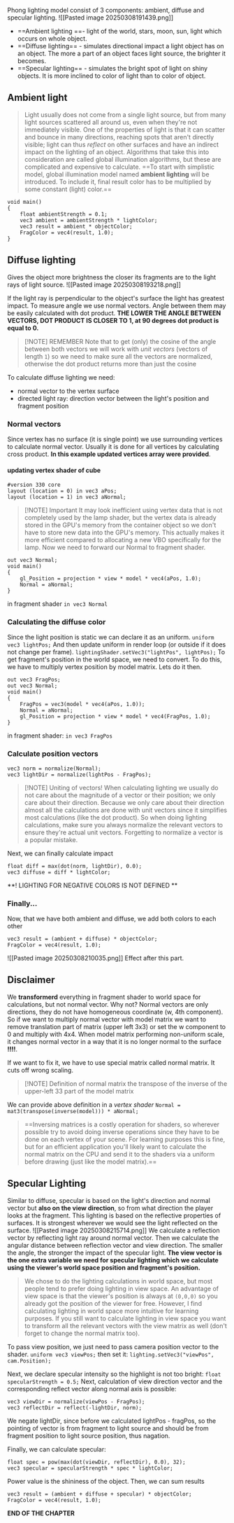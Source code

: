 Phong lighting model consist of 3 components: ambient, diffuse and specular lighting.
![[Pasted image 20250308191439.png]]
- ==Ambient lighting ==- light of the world, stars, moon, sun, light which occurs on whole object.
- ==Diffuse lighting== - simulates directional impact a light object has on an object. The more a part of an object faces light source, the brighter it becomes.
- ==Specular lighting== - simulates the bright spot of light on shiny objects. It is more inclined to color of light than to color of object.
## Ambient light
> Light usually does not come from a single light source, but from many light sources scattered all around us, even when they're not immediately visible. One of the properties of light is that it can scatter and bounce in many directions, reaching spots that aren't directly visible; light can thus _reflect_ on other surfaces and have an indirect impact on the lighting of an object. Algorithms that take this into consideration are called global illumination algorithms, but these are complicated and expensive to calculate.
==To start with simplistic model, global illumination model named **ambient lighting** will be introduced. 
To include it, final result color has to be multiplied by some constant (light) color.==
```
void main()
{
	float ambientStrength = 0.1;
	vec3 ambient = ambientStrength * lightColor;
	vec3 result = ambient * objectColor;
	FragColor = vec4(result, 1.0);
}
```
## Diffuse lighting

Gives the object more brightness the closer its fragments are to the light rays of light source.
![[Pasted image 20250308193218.png]]

If the light ray is perpendicular to the object's surface the light has greatest impact. To measure angle we use normal vectors. Angle between them may be easily calculated with dot product.
**THE LOWER THE ANGLE BETWEEN VECTORS, DOT PRODUCT IS CLOSER TO 1, at 90 degrees dot product is equal to 0.**

> [!NOTE] REMEMBER
> Note that to get (only) the cosine of the angle between both vectors we will work with _unit vectors_ (vectors of length `1`) so we need to make sure all the vectors are normalized, otherwise the dot product returns more than just the cosine

To calculate diffuse lighting we need:
- normal vector to the vertex surface
- directed light ray: direction vector between the light's position and fragment position
### Normal vectors
Since vertex has no surface (it is single point) we use surrounding vertices to calculate normal vector. Usually it is done for all vertices by calculating cross product.
**In this example updated vertices array were provided**.
#### updating vertex shader of cube
```
#version 330 core
layout (location = 0) in vec3 aPos;
layout (location = 1) in vec3 aNormal;
```
> [!NOTE] Important
> It may look inefficient using vertex data that is not completely used by the lamp shader, but the vertex data is already stored in the GPU's memory from the container object so we don't have to store new data into the GPU's memory. This actually makes it more efficient compared to allocating a new VBO specifically for the lamp.
Now we need to forward our Normal to fragment shader.
```
out vec3 Normal;
void main()
{
	gl_Position = projection * view * model * vec4(aPos, 1.0);
	Normal = aNormal;
}
```
in fragment shader
`in vec3 Normal`
### Calculating the diffuse color
Since the light position is static we can declare it as an uniform.
`uniform vec3 lightPos;`
And then update uniform in render loop (or outside if it does not change per frame).
`lightingShader.setVec3("lightPos", lightPos);`
To get fragment's position in the world space, we need to convert. To do this, we have to multiply vertex position by model matrix. Lets do it then.
```
out vec3 FragPos;
out vec3 Normal;
void main()
{
	FragPos = vec3(model * vec4(aPos, 1.0));
	Normal = aNormal;
	gl_Position = projection * view * model * vec4(FragPos, 1.0);
}
```
in fragment shader:
`in vec3 FragPos`

### Calculate position vectors
```
vec3 norm = normalize(Normal);
vec3 lightDir = normalize(lightPos - FragPos);
```
> [!NOTE] Uniting of vectors!
> When calculating lighting we usually do not care about the magnitude of a vector or their position; we only care about their direction. Because we only care about their direction almost all the calculations are done with unit vectors since it simplifies most calculations (like the dot product). So when doing lighting calculations, make sure you always normalize the relevant vectors to ensure they're actual unit vectors. Forgetting to normalize a vector is a popular mistake.

Next, we can finally calculate impact
```
float diff = max(dot(norm, lightDir), 0.0);
vec3 diffuse = diff * lightColor;
```

**! LIGHTING FOR NEGATIVE COLORS IS NOT DEFINED **

### Finally...
Now, that we have both ambient and diffuse, we add both colors to each other
```
vec3 result = (ambient + diffuse) * objectColor;
FragColor = vec4(result, 1.0);
```

![[Pasted image 20250308210035.png]]
Effect after this part.
## Disclaimer
We **transformerd** everything in fragment shader to world space for calculations, but not normal vector. Why not?
Normal vectors are only directions, they do not have homogeneous coordinate (w, 4th component). So if we want to multiply normal vector with model matrix we want to remove translation part of matrix (upper left 3x3) or set the w component to 0 and multiply with 4x4.
When model matrix performing non-uniform scale, it changes normal vector in a way that it is no longer normal to the surface **!!!!**.

If we want to fix it, we have to use special matrix called normal matrix. It cuts off wrong scaling.

> [!NOTE] Definition of normal matrix
> the transpose of the inverse of the upper-left 33 part of the model matrix

We can provide above definition in a *vertex shader*
`Normal = mat3(transpose(inverse(model))) * aNormal;`

> ==Inversing matrices is a costly operation for shaders, so wherever possible try to avoid doing inverse operations since they have to be done on each vertex of your scene. For learning purposes this is fine, but for an efficient application you'll likely want to calculate the normal matrix on the CPU and send it to the shaders via a uniform before drawing (just like the model matrix).==

## Specular Lighting
Similar to diffuse, specular is based on the light's direction and normal vector but **also on the view direction**, so from what direction the player looks at the fragment. This lighting is based on the reflective properties of surfaces. It is strongest wherever we would see the light reflected on the surface.
![[Pasted image 20250308215714.png]]
We calculate a reflection vector by reflecting light ray around normal vector.
Then we calculate the angular distance between reflection vector and view direction.
The smaller the angle, the stronger the impact of the specular light.
**The view vector is the one extra variable we need for specular lighting which we calculate using the viewer's world space position and fragment's position.**

> We chose to do the lighting calculations in world space, but most people tend to prefer doing lighting in view space. An advantage of view space is that the viewer's position is always at `(0,0,0)` so you already got the position of the viewer for free. However, I find calculating lighting in world space more intuitive for learning purposes. If you still want to calculate lighting in view space you want to transform all the relevant vectors with the view matrix as well (don't forget to change the normal matrix too).

To pass view position, we just need to pass camera position vector to the shader.
`uniform vec3 viewPos;`
then set it:
`lighting.setVec3("viewPos", cam.Position);`

Next, we declare specular intensity so the highlight is not too bright:
`float specularStrength = 0.5;`
Next, calculation of view direction vector and the corresponding reflect vector along normal axis is possible:
```
vec3 viewDir = normalize(viewPos - FragPos);
vec3 reflectDir = reflect(-lightDir, norm);
```
We negate lightDir, since before we calculated lightPos - fragPos, so the pointing of vector is from fragment to light source and should be from fragment position to light source position, thus nagation.

Finally, we can calculate specular:
```
float spec = pow(max(dot(viewDir, reflectDir), 0.0), 32);
vec3 specular = specularStrength * spec * lightColor;
```
Power value is the shininess of the object. 
Then, we can sum results
```
vec3 result = (ambient + diffuse + specular) * objectColor; 
FragColor = vec4(result, 1.0);
```

**END OF THE CHAPTER**
